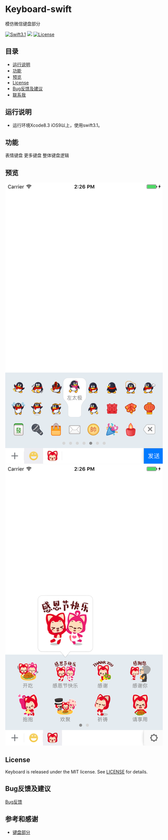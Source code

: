 # Keyboard-swift

模仿微信键盘部分

[![Swift3.1](https://img.shields.io/badge/Swift-3.1-orange.svg?style=flat)](https://developer.apple.com/swift/)
<img src="https://img.shields.io/badge/platform-iOS_9.0+-ff69b4.svg">
[![License](https://img.shields.io/packagist/l/doctrine/orm.svg)](https://github.com/cwwise/CWWeChat/blob/master/LICENSE)


## 目录
- [运行说明](#运行说明)
- [功能](#功能)
- [预览](#预览)
- [License](#License)
- [Bug反馈及建议](#Bug反馈及建议) 
- [联系我](#参考和感谢) 


## <a id="运行说明"></a>运行说明
- 运行环境Xcode8.3 iOS9以上，使用swift3.1。

## <a id="功能"></a>功能

表情键盘
更多键盘
整体键盘逻辑


## <a id="预览"></a>预览

![1](https://github.com/cwwise/Keyboard-swift/blob/master/Preview/Emoticon_1.png)
![1](https://github.com/cwwise/Keyboard-swift/blob/master/Preview/Emoticon_2.png)



## <a id="License"></a>License
Keyboard is released under the MIT license. See [LICENSE](https://github.com/cwwise/Keyboard-swift/blob/master/LICENSE) for details.

## <a id="Bug反馈及建议"></a>Bug反馈及建议
[Bug反馈](https://github.com/cwwise/Keyboard-swift/issues)


## <a id="参考和感谢"></a>参考和感谢
- [键盘部分](https://github.com/bbbcode/KeyboardforChat)


